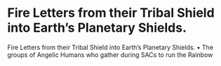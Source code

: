 # Fire Letters from their Tribal Shield into Earth’s Planetary Shields.

Fire Letters from their Tribal Shield into Earth’s Planetary Shields.
• The groups of Angelic Humans who gather during SACs to run the Rainbow